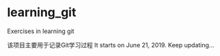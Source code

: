 # learning_git
Exercises in learning git

该项目主要用于记录Git学习过程
It starts on June 21, 2019.   Keep updating...
